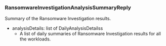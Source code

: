 ### RansomwareInvestigationAnalysisSummaryReply
Summary of the Ransomware Investigation results.

- analysisDetails: list of DailyAnalysisDetailss
  - A list of daily summaries of Ransomware Investigation results for all
 the workloads.
